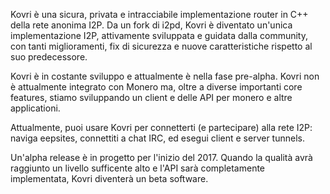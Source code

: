 Kovri è una sicura, privata e intracciabile implementazione router in C++ della rete anonima I2P. Da un fork di i2pd, Kovri è diventato un'unica implementazione I2P, attivamente sviluppata e guidata dalla community, con tanti miglioramenti, fix di sicurezza e nuove caratteristiche rispetto al suo predecessore.

Kovri è in costante sviluppo e attualmente è nella fase pre-alpha. Kovri non è attualmente integrato con Monero ma, oltre a diverse importanti core features, stiamo sviluppando un client e delle API per monero e altre applicationi.

Attualmente, puoi usare Kovri per connetterti (e partecipare) alla rete I2P: naviga eepsites, connettiti a chat IRC, ed esegui client e server tunnels.

Un'alpha release è in progetto per l'inizio del 2017. Quando la qualità avrà raggiunto un livello sufficente alto e l'API sarà completamente implementata, Kovri diventerà un beta software.

